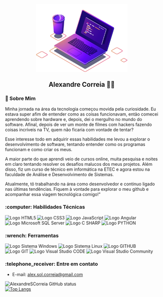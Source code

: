 <p align="center">
 <img src="assets/image/image.png" min-width="300px" max-width="300px" width="300px" align="center" alt="GitHub Readme Computador" />
 <h2 align="center">Alexandre Correia  👋😃</h2>
 <p align="center"></p>
</p>

<h3>💬 Sobre Mim</h3>
<p>
  Minha jornada na área da tecnologia começou movida pela curiosidade. Eu estava super afim de entender como as coisas funcionavam, 
  então comecei aprendendo sobre hardware e, depois, dei o mergulho no mundo do software. Afinal, depois de ver um monte de filmes 
  com  hackers fazendo coisas incríveis na TV, quem não ficaria com vontade de tentar?
</p>
<p>
  Esse interesse todo em adquirir essas habilidades me levou a explorar o desenvolvimento de software, tentando entender como os 
  programas funcionam e como criar os meus.
</p>
<p>
  A maior parte do que aprendi veio de cursos online, muita pesquisa e noites em claro tentando resolver os desafios malucos dos meus projetos. 
  Além disso, fiz um curso de técnico em informática na ETEC e agora estou na faculdade de Análise e Desenvolvimento de Sistemas.
</p>
<p>
  Atualmente, tô trabalhando na área como desenvolvedor e continuo ligado nas últimas tendências. Fiquem à vontade para explorar o meu github e 
  acompanhar essa viagem tecnológica comigo!"
</p>


<h3>:computer: Habilidades Técnicas</h3>
<p align="left"> 
 <img src="https://img.shields.io/badge/HTML5-E34F26?style=for-the-badge&logo=html5&logoColor=white" height="25" alt="Logo HTML5" />
 <img src="https://img.shields.io/badge/CSS3-1572B6?style=for-the-badge&logo=css3&logoColor=white" height="25" alt="Logo CSS3"/>
 <img src="https://img.shields.io/badge/JavaScript-323330?style=for-the-badge&logo=javascript&logoColor=F7DF1E" height="25" alt="Logo JavaScript"/>
 <img src="https://img.shields.io/badge/angular-%23DD0031.svg?style=for-the-badge&logo=angular&logoColor=white" height="25" alt="Logo Angular"/>
 <img src="https://img.shields.io/badge/Microsoft%20SQL%20Server-CC2927?style=for-the-badge&logo=microsoft%20sql%20server&logoColor=white" height="25" alt="Logo Microsoft SQL Server"/>
 <img src="https://img.shields.io/badge/C%23-239120?style=for-the-badge&logo=c-sharp&logoColor=white" height="25" alt="Logo C SHARP"/>
 <img src="https://img.shields.io/badge/Python-3776AB?style=for-the-badge&logo=python&logoColor=white" height="25" alt="Logo PYTHON"/>
</p>

<h3>:wrench: Ferramentas</h3>
<p align="left"> 
 <img src="https://img.shields.io/badge/Windows-017AD7?style=for-the-badge&logo=windows&logoColor=white" height="25" alt="Logo Sistema Windows"/>
 <img src="https://img.shields.io/badge/Linux-FCC624?style=for-the-badge&logo=linux&logoColor=black" height="25" alt="Logo Sistema Linux"/>
 <img src="https://img.shields.io/badge/GitHub-100000?style=for-the-badge&logo=github&logoColor=white" height="25" alt="Logo GITHUB"/>
 <img src="https://img.shields.io/badge/-Git-FF4500?style=for-the-badge&logo=git&logoColor=white" height="25" alt="Logo GIT"/>
 <img src="http://img.shields.io/badge/-VS%20Code-007ACC?style=for-the-badge&logo=visual-studio&logoColor=white" height="25" alt="Logo Visual Studio CODE"/>
 <img src="https://img.shields.io/badge/Visual%20Studio-5C2D91.svg?style=for-the-badge&logo=visual-studio&logoColor=white" height="25" alt="Logo Visual Studio Community"/>
</p>


<h3>:telephone_receiver: Entre em contato</h3>

- E-mail: alex.sol.correia@gmail.com


![AlexandreSCorreia GitHub status](https://github-readme-stats.vercel.app/api?username=alexandrescorreia&hide=contribs,issues&show_icons=true&theme=dark)
<br/>
[![Top Langs](https://github-readme-stats.vercel.app/api/top-langs/?username=alexandrescorreia&theme=dark&layout=compact)](https://github.com/anuraghazra/github-readme-stats)

